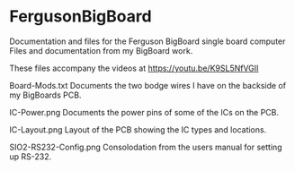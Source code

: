 # FergusonBigBoard
Documentation and files for the Ferguson BigBoard single board computer
Files and documentation from my BigBoard work.

These files accompany the videos at https://youtu.be/K9SL5NfVGII

Board-Mods.txt
  Documents the two bodge wires I have on the backside of my BigBoards PCB.

IC-Power.png
  Documents the power pins of some of the ICs on the PCB.

IC-Layout.png
  Layout of the PCB showing the IC types and locations.

SIO2-RS232-Config.png
  Consolodation from the users manual for setting up RS-232.
  
